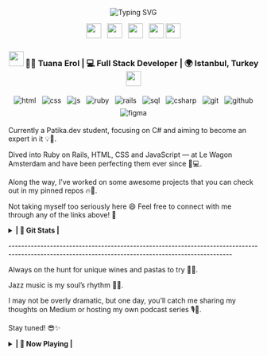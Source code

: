 <p align='center'>
  <img src="https://readme-typing-svg.demolab.com?font=Fira+Code&pause=100&color=FF88B6&background=FFFFFF00&width=600&lines=Tuana+Erol;Code+and+Design+Enthusiast" alt="Typing SVG" />
</p>

<!-- SOCIAL MEDIA ACCOUNTS-->
<p align='center'>
  <a href="https://dev.to/tuanaeroll"><img height="30" src="https://raw.githubusercontent.com/WaylonWalker/WaylonWalker/main/icon/dev.png"></a>&nbsp;&nbsp;
  <a href="https://twitter.com/ttuanaerol"><img height="30" src="https://github.com/WaylonWalker/WaylonWalker/blob/main/icon/twitter.png?raw=true"></a>&nbsp;&nbsp;
  <a href="https://instagram.com/ttuanaerol"><img height="30" src="https://github.com/WaylonWalker/WaylonWalker/blob/main/icon/instagram.jpg?raw=true"></a>&nbsp;&nbsp;
  <a href="https://www.buymeacoffee.com/your-coffee-page"><img height="30" src="https://github.com/WaylonWalker/WaylonWalker/blob/main/icon/by-me-a-coffee.png?raw=true"></a>
  <a href="https://www.linkedin.com/in/eroltuana/"><img height="30" src="https://github.com/WaylonWalker/WaylonWalker/blob/main/icon/linkedin.png?raw=true"></a>
</p>

<div align="center">
<h3><img src="https://media.giphy.com/media/WUlplcMpOCEmTGBtBW/giphy.gif" width="30"> 🧜‍♀️ Tuana Erol | 💻 Full Stack Developer | 🌍 Istanbul, Turkey <img src="https://media.giphy.com/media/WUlplcMpOCEmTGBtBW/giphy.gif" width="30"></h3>
</div>
<p align="center">
  <!-- LANGUAGES AND TOOLS ICONS -->
  <img src="https://img.shields.io/badge/HTML-%23E34F26?style=flat&logo=html5&logoColor=white" alt="html" style="vertical-align:top; margin:4px">
  <img src="https://img.shields.io/badge/CSS-%231572B6?style=flat&logo=css3&logoColor=white" alt="css" style="vertical-align:top; margin:4px">
  <img src="https://img.shields.io/badge/JavaScript-%23F7DF1E?style=flat&logo=javascript&logoColor=black" alt="js" style="vertical-align:top; margin:4px">
  <img src="https://img.shields.io/badge/Ruby-%23CC342D?style=flat&logo=ruby&logoColor=white" alt="ruby" style="vertical-align:top; margin:4px">
  <img src="https://img.shields.io/badge/Rails-%23CC0000?style=flat&logo=ruby-on-rails&logoColor=white" alt="rails" style="vertical-align:top; margin:4px">
  <img src="https://img.shields.io/badge/SQL-%2307405E?style=flat&logo=postgresql&logoColor=white" alt="sql" style="vertical-align:top; margin:4px">
  <img src="https://img.shields.io/badge/C%23-%23239120?style=flat&logo=c-sharp&logoColor=white" alt="csharp" style="vertical-align:top; margin:4px">
  <img src="https://img.shields.io/badge/Git-%23F05032?style=flat&logo=git&logoColor=white" alt="git" style="vertical-align:top; margin:4px">
  <img src="https://img.shields.io/badge/GitHub-%23121011?style=flat&logo=github&logoColor=white" alt="github" style="vertical-align:top; margin:4px">
  <img src="https://img.shields.io/badge/Figma-%23F24E1E?style=flat&logo=figma&logoColor=white" alt="figma" style="vertical-align:top; margin:4px">
</p>
<!-- Bio -->
<p>Currently a Patika.dev student, focusing on C# and aiming to become an expert in it 💡🔧.</p>
<p>Dived into Ruby on Rails, HTML, CSS and JavaScript — at Le Wagon Amsterdam and have been perfecting them ever since 🚀💻.</p>
<p>Along the way, I’ve worked on some awesome projects that you can check out in my pinned repos 🔥📂.</p>
<p>Not taking myself too seriously here 😄 Feel free to connect with me through any of the links above! 🌟</p>

<!-- start statics fun section -->
<details>
  <summary><b>| 💎 Git Stats | </b></summary>
  <div align="center">
    <div style="display: flex; justify-content: center; align-items: center; gap: 20px; flex-wrap: wrap;">
      <img src="https://github-readme-stats.vercel.app/api?username=tuanaeroll&show_icons=true&theme=tokyonight&count_private=true&line_height=30" alt="GitHub Stats" height="200px" />
      <img src="https://github-readme-stats.vercel.app/api/top-langs/?username=tuanaeroll&theme=tokyonight&hide_langs_below=4&layout=compact" alt="Most Used Languages" height="200px" />
    </div>
    <div align="center">
  <img src="https://github-readme-streak-stats.herokuapp.com/?user=tuanaeroll&theme=rose_pine" alt="GitHub Streak Stats" />
    </div>
  <div align="center">
    <img src="https://github-profile-trophy.vercel.app/?username=tuanaeroll&theme=tokyonight&no-frame=true" alt="GitHub Trophy Stats" />
  </div>
</div>
</details>
<!-- end statics fun section -->

<p> ----------------------------------------------------------------------------------------------------------------------------------------------------</p>
<p>Always on the hunt for unique wines and pastas to try 🍷🍝.</p>
<p>Jazz music is my soul’s rhythm 🎷🎶.</p>
<p>I may not be overly dramatic, but one day, you’ll catch me sharing my thoughts on Medium or hosting my own podcast series 🎙📱.</p>
<p>Stay tuned! 😎✨</p>

<details>
<summary><b>| 👯 Now Playing | </b></summary>
<table>
  <tbody>
    <tr>
      <td><a href="https://open.spotify.com/track/1wEVxIrnQdCjKLX0hDTfDa?si=929b820f7f31454f" target="_blank">🎷 Amy Winehouse - You Know I'm No Good</a></td>
    </tr>
    <tr>
      <td><a href="https://open.spotify.com/track/0mO0tUoFe0lx8V0c1c0g2H?si=2cf5ed37e178402f" target="_blank">🎶 Braids - Evolution</a></td>
    </tr>
    <tr>
      <td><a href="https://open.spotify.com/track/2D1Z7w9Ejz4np17itWiNYy?si=ed61f8b88e624831" target="_blank">🌙 Tamino - Habibi</a></td>
    </tr>
  </tbody>
</table>
</details>
